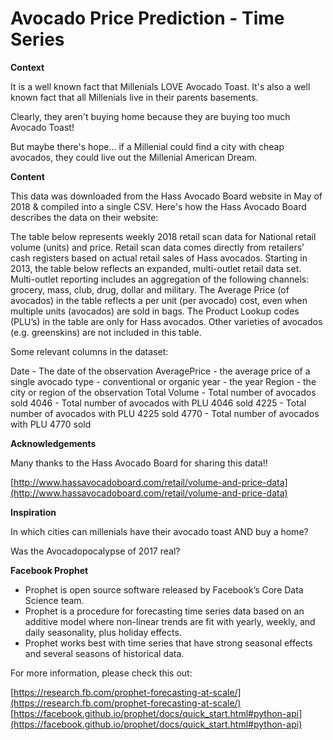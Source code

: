 # **Avocado Price Prediction - Time Series**

**Context**

It is a well known fact that Millenials LOVE Avocado Toast. It's also a well known fact that all Millenials live in their parents basements.

Clearly, they aren't buying home because they are buying too much Avocado Toast!

But maybe there's hope… if a Millenial could find a city with cheap avocados, they could live out the Millenial American Dream.

**Content**

This data was downloaded from the Hass Avocado Board website in May of 2018 & compiled into a single CSV. Here's how the Hass Avocado Board describes the data on their website:

The table below represents weekly 2018 retail scan data for National retail volume (units) and price. Retail scan data comes directly from retailers’ cash registers based on actual retail sales of Hass avocados. Starting in 2013, the table below reflects an expanded, multi-outlet retail data set. Multi-outlet reporting includes an aggregation of the following channels: grocery, mass, club, drug, dollar and military. The Average Price (of avocados) in the table reflects a per unit (per avocado) cost, even when multiple units (avocados) are sold in bags. The Product Lookup codes (PLU’s) in the table are only for Hass avocados. Other varieties of avocados (e.g. greenskins) are not included in this table.

Some relevant columns in the dataset:

Date - The date of the observation
AveragePrice - the average price of a single avocado
type - conventional or organic
year - the year
Region - the city or region of the observation
Total Volume - Total number of avocados sold
4046 - Total number of avocados with PLU 4046 sold
4225 - Total number of avocados with PLU 4225 sold
4770 - Total number of avocados with PLU 4770 sold

**Acknowledgements**

Many thanks to the Hass Avocado Board for sharing this data!!

[http://www.hassavocadoboard.com/retail/volume-and-price-data](http://www.hassavocadoboard.com/retail/volume-and-price-data)

**Inspiration**

In which cities can millenials have their avocado toast AND buy a home?

Was the Avocadopocalypse of 2017 real?

**Facebook Prophet**

- Prophet is open source software released by Facebook’s Core Data Science team.
- Prophet is a procedure for forecasting time series data based on an additive model where non-linear trends are fit with yearly, weekly, and daily seasonality, plus holiday effects.
- Prophet works best with time series that have strong seasonal effects and several seasons of historical data.

For more information, please check this out:

 [https://research.fb.com/prophet-forecasting-at-scale/](https://research.fb.com/prophet-forecasting-at-scale/)
 [https://facebook.github.io/prophet/docs/quick_start.html#python-api](https://facebook.github.io/prophet/docs/quick_start.html#python-api)
